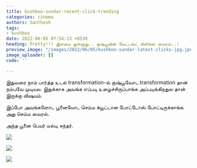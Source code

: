```yaml
---
title: kushboo-sundar-recent-click-trending
categories: cinema
authors: Santhosh
tags:
- kushboo
date: 2022-06-05 07:54:13 +0530
heading: Pretty!!! இளமை துள்ளுது.. குஷ்பூவின் லேட்டஸ்ட் கிளிக்ஸ் வைரல்..!
preview_image: "/images/2022/06/05/kushboo-sundar-latest-clicks-jpg.jpeg"
image_uploader: []
code: ''

---
```


இதுவரை நாம் பார்த்த உடல் transformation-ல் குஷ்பூவோட transformation தான் நம்பவே முடியல. இதுக்காக அவங்க எப்படி உழைச்சிருப்பாங்க அப்படிங்கிறதுல தான் இருக்கு விஷயம்.

இப்போ அவங்களோட பூனையோட செம்ம க்யூட்டான போட்டோஸ் போட்டிருக்காங்க. அது செம்ம வைரல்.

அந்த பூனை பெயர் மல்டி சுந்தர்.

![](/images/2022/06/05/kushbu-latest-1-jpg.jpeg)

![](/images/2022/06/05/kushbu-latest-3-jpg.jpeg)

![](/images/2022/06/05/kushbu-latest-2-jpg.jpeg)
